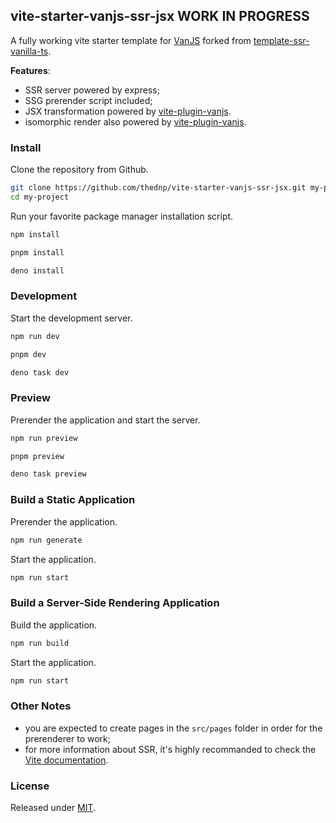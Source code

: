 ## vite-starter-vanjs-ssr-jsx WORK IN PROGRESS
A fully working vite starter template for [VanJS](https://vanjs.org) forked from [template-ssr-vanilla-ts](https://github.com/bluwy/create-vite-extra/tree/master/template-ssr-vanilla-ts).

**Features**:
* SSR server powered by express;
* SSG prerender script included;
* JSX transformation powered by [vite-plugin-vanjs](https://github.com/thednp/vite-plugin-vanjs).
* isomorphic render also powered by [vite-plugin-vanjs](https://github.com/thednp/vite-plugin-vanjs).


### Install
Clone the repository from Github.
```bash
git clone https://github.com/thednp/vite-starter-vanjs-ssr-jsx.git my-project
cd my-project
```

Run your favorite package manager installation script.
```bash
npm install
```

```bash
pnpm install
```

```bash
deno install
```


### Development
Start the development server.
```bash
npm run dev
```

```bash
pnpm dev
```

```bash
deno task dev
```

### Preview
Prerender the application and start the server.
```bash
npm run preview
```

```bash
pnpm preview
```

```bash
deno task preview
```


### Build a Static Application
Prerender the application.
```bash
npm run generate
```

Start the application.
```bash
npm run start
```


### Build a Server-Side Rendering Application
Build the application.
```bash
npm run build
```

Start the application.
```bash
npm run start
```


### Other Notes
* you are expected to create pages in the `src/pages` folder in order for the prerenderer to work;
* for more information about SSR, it's highly recommanded to check the [Vite documentation](https://vite.dev/guide/ssr.html).



### License
Released under [MIT](LICENSE).